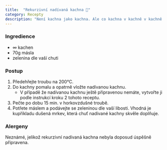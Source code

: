 ```yaml
---
title:  "Rekurzivní nadívaná kachna 🦆"
category: Recepty
description: "Není kachna jako kachna. Ale co kachna v kachně v kachně v kachně..."
---
```


### Ingredience
- ∞ kachen
- 70g másla
- zelenina dle vaší chuti

### Postup
1. Předehřejte troubu na 200°C.
2. Do kachny pomalu a opatrně vložte nadívanou kachnu.
	- V případě že nadívanou kachnu ještě připravenou nemáte, vytvořte ji podle instrukcí kroku 2 tohoto receptu.
3. Pečte po dobu 15 min. v horkovzdušné troubě.
4. Potřete máslem a podávejte se zeleninou dle vaší libosti. Vhodná je kupříkladu dušená mrkev, která chuť nadívané kachny skvěle doplňuje.

### Alergeny
Neznámé, jelikož rekurzivní nadívaná kachna nebyla doposud úspěšně připravena.
